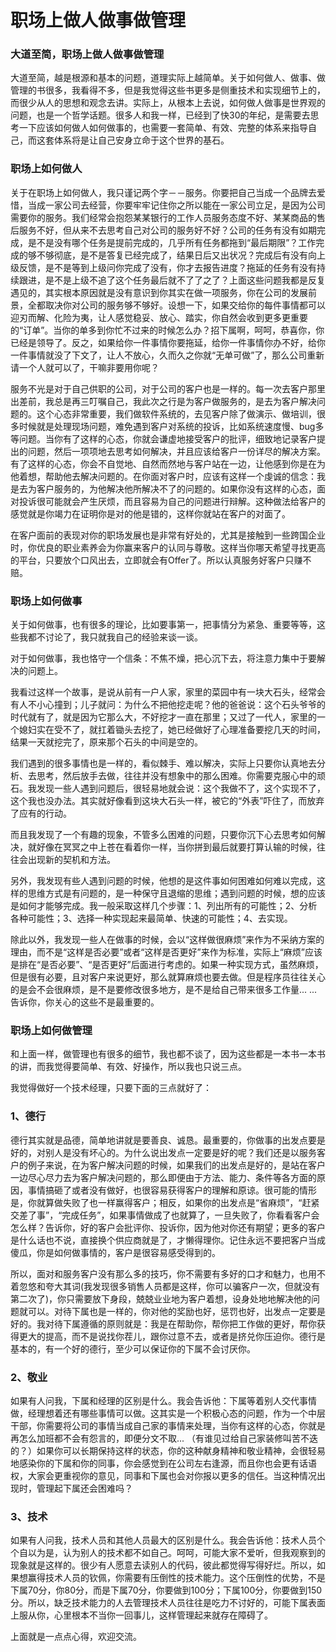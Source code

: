 # 	职场上做人做事做管理

### 大道至简，职场上做人做事做管理

大道至简，越是根源和基本的问题，道理实际上越简单。关于如何做人、做事、做管理的书很多，我看得不多，但是我觉得这些书更多是侧重技术和实现细节上的，而很少从人的思想和观念去讲。实际上，从根本上去说，如何做人做事是世界观的问题，也是一个哲学话题。很多人和我一样，已经到了快30的年纪，是需要去思考一下应该如何做人如何做事的，也需要一套简单、有效、完整的体系来指导自己，而这套体系将是让自己安身立命于这个世界的基石。

### 职场上如何做人

关于在职场上如何做人，我只谨记两个字－－服务。你要把自己当成一个品牌去爱惜，当成一家公司去经营，你要牢牢记住你之所以能在一家公司立足，是因为公司需要你的服务。我们经常会抱怨某某银行的工作人员服务态度不好、某某商品的售后服务不好，但从来不去思考自己对公司的服务好不好？公司的任务有没有如期完成，是不是没有哪个任务是提前完成的，几乎所有任务都拖到“最后期限”？工作完成的够不够彻底，是不是答复已经完成了，结果日后又出状况？完成后有没有向上级反馈，是不是等到上级问你完成了没有，你才去报告进度？拖延的任务有没有持续跟进，是不是上级不追了这个任务最后就不了了之了？上面这些问题我都是反复遇见的，其实根本原因就是没有意识到你其实在做一项服务，你在公司的发展前景，全都取决你对公司的服务够不够好。设想一下，如果交给你的每件事情都可以迎刃而解、化险为夷，让人感觉稳妥、放心、踏实，你自然会收到更多更重要的“订单”。当你的单多到你忙不过来的时候怎么办？招下属啊，呵呵，恭喜你，你已经是领导了。反之，如果给你一件事情你要拖延，给你一件事情你办不好，给你一件事情就没了下文了，让人不放心，久而久之你就“无单可做”了，那么公司重新请一个人就可以了，干嘛非要用你呢？

服务不光是对于自己供职的公司，对于公司的客户也是一样的。每一次去客户那里出差前，我总是再三叮嘱自己，我此次之行是为客户做服务的，是去为客户解决问题的。这个心态非常重要，我们做软件系统的，去见客户除了做演示、做培训，很多时候就是处理现场问题，难免遇到客户对系统的投诉，比如系统速度慢、bug多等问题。当你有了这样的心态，你就会谦虚地接受客户的批评，细致地记录客户提出的问题，然后一项项地去思考如何解决，并且应该给客户一份详尽的解决方案。有了这样的心态，你会不自觉地、自然而然地与客户站在一边，让他感到你是在为他着想，帮助他去解决问题的。在你面对客户时，应该有这样一个虔诚的信念：我是去为客户服务的，为他解决他所解决不了的问题的。如果你没有这样的心态，面对投诉很可能就会产生厌烦，而且容易为自己的问题进行辩解。这种做法给客户的感觉就是你竭力在证明你是对的他是错的，这样你就站在客户的对面了。

在客户面前的表现对你的职场发展也是非常有好处的，尤其是接触到一些跨国企业时，你优良的职业素养会为你赢来客户的认同与尊敬。这样当你哪天希望寻找更高的平台，只要放个口风出去，立即就会有Offer了。所以认真服务好客户只赚不赔。

### 职场上如何做事

关于如何做事，也有很多的理论，比如要事第一，把事情分为紧急、重要等等，这些我都不讨论了，我只就我自己的经验来谈一谈。

对于如何做事，我也恪守一个信条：不焦不燥，把心沉下去，将注意力集中于要解决的问题上。

我看过这样一个故事，是说从前有一户人家，家里的菜园中有一块大石头，经常会有人不小心撞到；儿子就问：为什么不把他挖走呢？他的爸爸说：这个石头爷爷的时代就有了，就是因为它那么大，不好挖才一直在那里；又过了一代人，家里的一个媳妇实在受不了，就扛着锄头去挖了，她已经做好了心理准备要挖几天的时间，结果一天就挖完了，原来那个石头的中间是空的。

我们遇到的很多事情也是一样的，看似棘手、难以解决，实际上只要你认真地去分析、去思考，然后放手去做，往往并没有想象中的那么困难。你需要克服心中的顽石。我发现一些人遇到问题后，很轻易地就会说：这个我做不了，这个实现不了，这个我也没办法。其实就好像看到这块大石头一样，被它的“外表”吓住了，而放弃了应有的行动。

而且我发现了一个有趣的现象，不管多么困难的问题，只要你沉下心去思考如何解决，就好像在冥冥之中上苍在看着你一样，当你拼到最后就要打算认输的时候，往往会出现新的契机和方法。

另外，我发现有些人遇到问题的时候，他想的是这件事如何困难如何难以完成，这样的思维方式是有问题的，是一种保守且退缩的思维；遇到问题的时候，想的应该是如何才能够完成。我一般采取这样几个步骤：1、列出所有的可能性；2、分析各种可能性；3、选择一种实现起来最简单、快速的可能性；4、去实现。

除此以外，我发现一些人在做事的时候，会以“这样做很麻烦”来作为不采纳方案的理由，而不是“这样是否必要”或者“这样是否更好”来作为标准，实际上“麻烦”应该是排在“是否必要”、“是否更好”后面进行考虑的。如果一种实现方式，虽然麻烦，但是很有必要，且对客户来说更好，那么就算麻烦也要去做。但是程序员往往关心的是会不会很麻烦，是不是要修改很多地方，是不是给自己带来很多工作量... ...告诉你，你关心的这些不是最重要的。

### 职场上如何做管理

和上面一样，做管理也有很多的细节，我也都不谈了，因为这些都是一本书一本书的讲，而我觉得要简单、有效、好操作，所以我也只说三点。

我觉得做好一个技术经理，只要下面的三点就好了：

### 1、德行

德行其实就是品德，简单地讲就是要善良、诚恳。最重要的，你做事的出发点要是好的，对别人是没有坏心的。为什么说出发点一定要是好的呢？我们还是以服务客户的例子来说，在为客户解决问题的时候，如果我们的出发点是好的，是站在客户一边尽心尽力去为客户解决问题的，那么即便由于方法、能力、条件等各方面的原因，事情搞砸了或者没有做好，也很容易获得客户的理解和原谅。很可能的情形是，你就算做失败了也一样赢得客户；相反，如果你的出发点是“省麻烦”，“赶紧交差了事”，“完成任务”，如果事情做成了也就算了，一旦失败了，你看看客户会怎么样？告诉你，好的客户会批评你、投诉你，因为他对你还有期望；更多的客户是什么话也不说，直接换个供应商就是了，才懒得理你。记住永远不要把客户当成傻瓜，你是如何做事情的，客户是很容易感受得到的。

所以，面对和服务客户没有那么多的技巧，你不需要有多好的口才和魅力，也用不着忽悠和夸大其词(我发现很多销售人员都是这样，你可以骗客户一次，但就没有第二次了)，你只需要放下身段，兢兢业业地为客户着想，设身处地地解决他的问题就可以。对待下属也是一样的，你对他的奖励也好，惩罚也好，出发点一定要是好的。我对待下属遵循的原则就是：我是在帮助你，帮你把工作做的更好，帮你获得更大的提高，而不是说找你茬儿，跟你过意不去，或者是挤兑你压迫你。德行是基本的，有一个好的德行，至少可以保证你的下属不会讨厌你。

### 2、敬业

如果有人问我，下属和经理的区别是什么。我会告诉他：下属等着别人交代事情做，经理想着还有哪些事情可以做。这其实是一个积极心态的问题，作为一个中层干部，你需要将公司的事情当成自己家的事情来处理，当你有这样的心态，你就是再怎么加班都不会有怨言的，即便分文不取... （有谁见过给自己家装修叫苦不迭的？）如果你可以长期保持这样的状态，你的这种献身精神和敬业精神，会很轻易地感染你的下属和你的同事，你会感觉到在公司左右逢源，而且你也会更有话语权，大家会更重视你的意见，同事和下属也会对你报以更多的信任。当这种情况出现时，管理起下属还会困难吗？

### 3、技术

如果有人问我，技术人员和其他人员最大的区别是什么。我会告诉他：技术人员个个自以为是，认为别人的技术都不如自己。呵呵，可能大家不爱听，但我观察到的现象就是这样的。很少有人愿意去读别人的代码，彼此都觉得写得好烂。所以，如果想赢得技术人员的钦佩，你需要有压倒性的技术能力。这个压倒性的优势，不是下属70分，你80分，而是下属70分，你要做到100分；下属100分，你要做到150分。所以，缺乏技术能力的人去管理技术人员往往是吃力不讨好的，可能下属表面上服从你，心里根本不当你一回事儿，这样管理起来就存在障碍了。

上面就是一点点心得，欢迎交流。